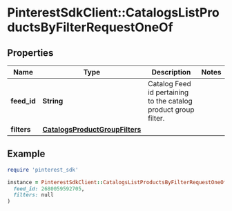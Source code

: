 # PinterestSdkClient::CatalogsListProductsByFilterRequestOneOf

## Properties

| Name | Type | Description | Notes |
| ---- | ---- | ----------- | ----- |
| **feed_id** | **String** | Catalog Feed id pertaining to the catalog product group filter. |  |
| **filters** | [**CatalogsProductGroupFilters**](CatalogsProductGroupFilters.md) |  |  |

## Example

```ruby
require 'pinterest_sdk'

instance = PinterestSdkClient::CatalogsListProductsByFilterRequestOneOf.new(
  feed_id: 2680059592705,
  filters: null
)
```

